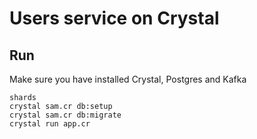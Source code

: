 # Users service on Crystal

## Run

Make sure you have installed Crystal, Postgres and Kafka

```
shards
crystal sam.cr db:setup
crystal sam.cr db:migrate
crystal run app.cr
```
